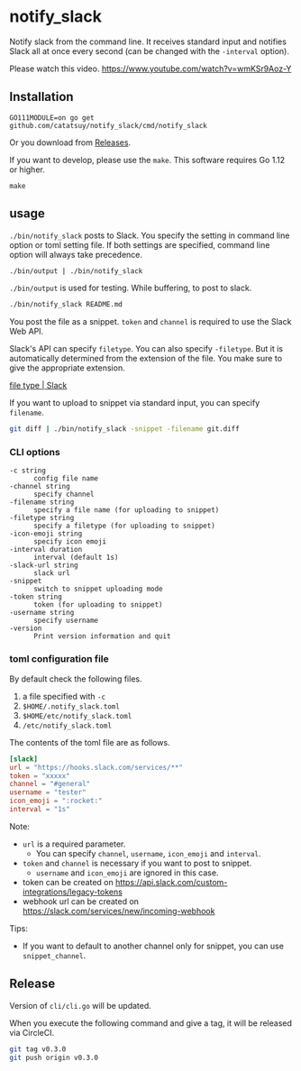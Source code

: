 # notify_slack

Notify slack from the command line. It receives standard input and notifies Slack all at once every second (can be changed with the `-interval` option).

Please watch this video. https://www.youtube.com/watch?v=wmKSr9Aoz-Y

## Installation

```
GO111MODULE=on go get github.com/catatsuy/notify_slack/cmd/notify_slack
```

Or you download from [Releases](https://github.com/catatsuy/notify_slack/releases).

If you want to develop, please use the `make`. This software requires Go 1.12 or higher.

```
make
```

## usage

`./bin/notify_slack` posts to Slack. You specify the setting in command line option or toml setting file.
If both settings are specified, command line option will always take precedence.

```sh
./bin/output | ./bin/notify_slack
```

`./bin/output` is used for testing. While buffering, to post to slack.

``` sh
./bin/notify_slack README.md
```

You post the file as a snippet. `token` and `channel` is required to use the Slack Web API.

Slack's API can specify `filetype`. You can also specify `-filetype`. But it is automatically determined from the extension of the file.
You make sure to give the appropriate extension.

[file type | Slack](https://api.slack.com/types/file#file_types)

If you want to upload to snippet via standard input, you can specify `filename`.

``` sh
git diff | ./bin/notify_slack -snippet -filename git.diff
```


### CLI options

```
-c string
      config file name
-channel string
      specify channel
-filename string
      specify a file name (for uploading to snippet)
-filetype string
      specify a filetype (for uploading to snippet)
-icon-emoji string
      specify icon emoji
-interval duration
      interval (default 1s)
-slack-url string
      slack url
-snippet
      switch to snippet uploading mode
-token string
      token (for uploading to snippet)
-username string
      specify username
-version
      Print version information and quit
```

### toml configuration file

By default check the following files.

1. a file specified with `-c`
1. `$HOME/.notify_slack.toml`
1. `$HOME/etc/notify_slack.toml`
1. `/etc/notify_slack.toml`

The contents of the toml file are as follows.

```toml:notify_slack.toml
[slack]
url = "https://hooks.slack.com/services/**"
token = "xxxxx"
channel = "#general"
username = "tester"
icon_emoji = ":rocket:"
interval = "1s"
```

Note:

  * `url` is a required parameter.
    * You can specify `channel`, `username`, `icon_emoji` and `interval`.
  * `token` and `channel` is necessary if you want to post to snippet.
    * `username` and `icon_emoji` are ignored in this case.
  * token can be created on https://api.slack.com/custom-integrations/legacy-tokens
  * webhook url can be created on https://slack.com/services/new/incoming-webhook

Tips:

  * If you want to default to another channel only for snippet, you can use `snippet_channel`.

## Release

Version of `cli/cli.go` will be updated.

When you execute the following command and give a tag, it will be released via CircleCI.

``` sh
git tag v0.3.0
git push origin v0.3.0
```
